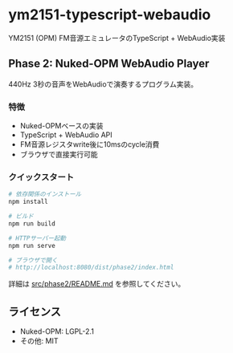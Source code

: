 # ym2151-typescript-webaudio

YM2151 (OPM) FM音源エミュレータのTypeScript + WebAudio実装

## Phase 2: Nuked-OPM WebAudio Player

440Hz 3秒の音声をWebAudioで演奏するプログラム実装。

### 特徴

- Nuked-OPMベースの実装
- TypeScript + WebAudio API
- FM音源レジスタwrite後に10msのcycle消費
- ブラウザで直接実行可能

### クイックスタート

```bash
# 依存関係のインストール
npm install

# ビルド
npm run build

# HTTPサーバー起動
npm run serve

# ブラウザで開く
# http://localhost:8080/dist/phase2/index.html
```

詳細は [src/phase2/README.md](src/phase2/README.md) を参照してください。

## ライセンス

- Nuked-OPM: LGPL-2.1
- その他: MIT